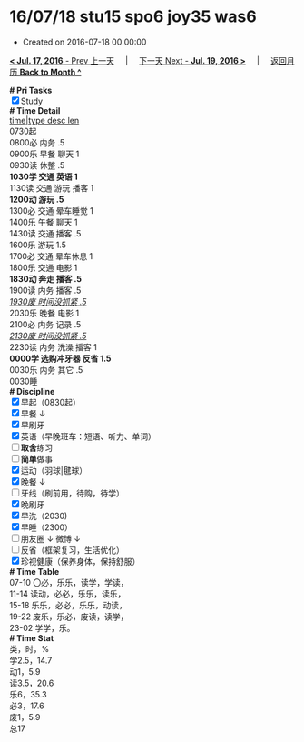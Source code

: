 # 16/07/18 stu15 spo6 joy35 was6

- Created on 2016-07-18 00:00:00

[**< Jul. 17, 2016** - Prev 上一天](/lifelogs/2016/07/d17.md) &nbsp; &nbsp; | &nbsp; &nbsp; [下一天 Next - **Jul. 19, 2016 >**](/lifelogs/2016/07/d19.md) &nbsp; &nbsp; |  &nbsp; &nbsp; [返回月历 **Back to Month ^**](/lifelogs/2016/07/index.md)
<br/><div><b># Pri Tasks</b></div><div><input checked="true" type="checkbox"/>Study</div><div><div><b># Time Detail</b></div><div><u>time|type desc len</u></div><div>0730起</div></div><div>0800必 内务 .5</div><div>0900乐 早餐 聊天 1</div><div><div>0930读 休整 .5</div><div><b>1030学 交通 英语 1</b></div></div><div>1130读 交通 游玩 播客 1</div><div><b>1200动 游玩 .5</b></div><div>1300必 交通 晕车睡觉 1</div><div>1400乐 午餐 聊天 1</div><div>1430读 交通 播客 .5</div><div>1600乐 游玩 1.5</div><div>1700必 交通 晕车休息 1</div><div>1800乐 交通 电影 1</div><div><b>1830动 奔走 播客 .5</b></div><div>1900读 内务 播客 .5</div><div><i><u>1930废 时间没抓紧 .5</u></i></div><div>2030乐 晚餐 电影 1</div><div>2100必 内务 记录 .5</div><div><i><u>2130废 时间没抓紧 .5</u></i></div><div>2230读 内务 洗澡 播客 1</div><div><b>0000学 选购冲牙器 反省 1.5</b></div><div>0030乐 内务 其它 .5</div><div>0030睡</div><div><b># Discipline</b></div><div><input checked="true" type="checkbox"/>早起（0830起）</div><div><input checked="true" type="checkbox"/>早餐 ↓</div><div><input checked="true" type="checkbox"/>早刷牙</div><div><input checked="true" type="checkbox"/>英语（早晚班车：短语、听力、单词）</div><div><input type="checkbox"/><b>取舍</b>练习</div><div><input type="checkbox"/><b>简单</b>做事</div><div><input checked="true" type="checkbox"/>运动（羽球|毽球）</div><div><input checked="true" type="checkbox"/>晚餐 ↓</div><div><input type="checkbox"/>牙线（刷前用，待购，待学）</div><div><input checked="true" type="checkbox"/>晚刷牙</div><div><input checked="true" type="checkbox"/>早洗（2030)</div><div><input checked="true" type="checkbox"/>早睡（2300）</div><div><input type="checkbox"/>朋友圈 ↓ 微博 ↓</div><div><input type="checkbox"/>反省（框架复习，生活优化）</div><div><input checked="true" type="checkbox"/>珍视健康（保养身体，保持舒服）</div><div><b># Time Table</b></div><div>07-10 〇必，乐乐，读学，学读，</div><div>11-14 读动，必必，乐乐，读乐，</div><div>15-18 乐乐，必必，乐乐，动读，</div><div>19-22 废乐，乐必，废读，读学，</div><div>23-02 学学，乐。</div><div><b># Time Stat</b></div><div>类，时，%</div><div>学2.5，14.7</div><div>动1，5.9</div><div>读3.5，20.6</div><div>乐6，35.3</div><div>必3，17.6</div><div>废1，5.9</div><div>总17</div>
